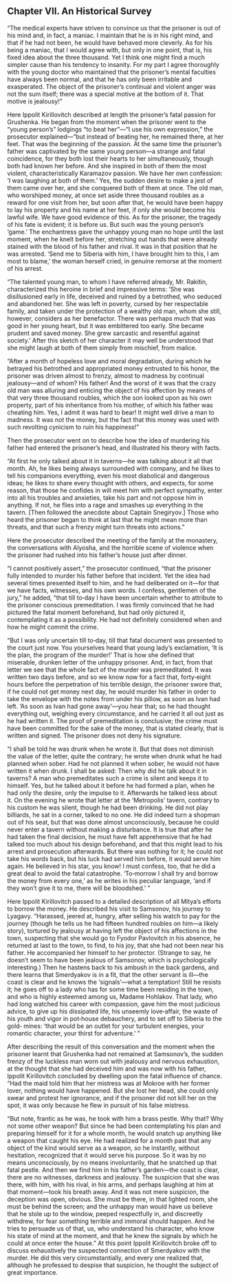 ## Chapter VII. An Historical Survey


“The medical experts have striven to convince us that the prisoner is out
of his mind and, in fact, a maniac. I maintain that he is in his right
mind, and that if he had not been, he would have behaved more cleverly. As
for his being a maniac, that I would agree with, but only in one point,
that is, his fixed idea about the three thousand. Yet I think one might
find a much simpler cause than his tendency to insanity. For my part I
agree thoroughly with the young doctor who maintained that the prisoner’s
mental faculties have always been normal, and that he has only been
irritable and exasperated. The object of the prisoner’s continual and
violent anger was not the sum itself; there was a special motive at the
bottom of it. That motive is jealousy!”

Here Ippolit Kirillovitch described at length the prisoner’s fatal passion
for Grushenka. He began from the moment when the prisoner went to the
“young person’s” lodgings “to beat her”—“I use his own expression,” the
prosecutor explained—“but instead of beating her, he remained there, at
her feet. That was the beginning of the passion. At the same time the
prisoner’s father was captivated by the same young person—a strange and
fatal coincidence, for they both lost their hearts to her simultaneously,
though both had known her before. And she inspired in both of them the
most violent, characteristically Karamazov passion. We have her own
confession: ‘I was laughing at both of them.’ Yes, the sudden desire to
make a jest of them came over her, and she conquered both of them at once.
The old man, who worshiped money, at once set aside three thousand roubles
as a reward for one visit from her, but soon after that, he would have
been happy to lay his property and his name at her feet, if only she would
become his lawful wife. We have good evidence of this. As for the
prisoner, the tragedy of his fate is evident; it is before us. But such
was the young person’s ‘game.’ The enchantress gave the unhappy young man
no hope until the last moment, when he knelt before her, stretching out
hands that were already stained with the blood of his father and rival. It
was in that position that he was arrested. ‘Send me to Siberia with him, I
have brought him to this, I am most to blame,’ the woman herself cried, in
genuine remorse at the moment of his arrest.

“The talented young man, to whom I have referred already, Mr. Rakitin,
characterized this heroine in brief and impressive terms: ‘She was
disillusioned early in life, deceived and ruined by a betrothed, who
seduced and abandoned her. She was left in poverty, cursed by her
respectable family, and taken under the protection of a wealthy old man,
whom she still, however, considers as her benefactor. There was perhaps
much that was good in her young heart, but it was embittered too early.
She became prudent and saved money. She grew sarcastic and resentful
against society.’ After this sketch of her character it may well be
understood that she might laugh at both of them simply from mischief, from
malice.

“After a month of hopeless love and moral degradation, during which he
betrayed his betrothed and appropriated money entrusted to his honor, the
prisoner was driven almost to frenzy, almost to madness by continual
jealousy—and of whom? His father! And the worst of it was that the crazy
old man was alluring and enticing the object of his affection by means of
that very three thousand roubles, which the son looked upon as his own
property, part of his inheritance from his mother, of which his father was
cheating him. Yes, I admit it was hard to bear! It might well drive a man
to madness. It was not the money, but the fact that this money was used
with such revolting cynicism to ruin his happiness!”

Then the prosecutor went on to describe how the idea of murdering his
father had entered the prisoner’s head, and illustrated his theory with
facts.

“At first he only talked about it in taverns—he was talking about it all
that month. Ah, he likes being always surrounded with company, and he
likes to tell his companions everything, even his most diabolical and
dangerous ideas; he likes to share every thought with others, and expects,
for some reason, that those he confides in will meet him with perfect
sympathy, enter into all his troubles and anxieties, take his part and not
oppose him in anything. If not, he flies into a rage and smashes up
everything in the tavern. [Then followed the anecdote about Captain
Snegiryov.] Those who heard the prisoner began to think at last that he
might mean more than threats, and that such a frenzy might turn threats
into actions.”

Here the prosecutor described the meeting of the family at the monastery,
the conversations with Alyosha, and the horrible scene of violence when
the prisoner had rushed into his father’s house just after dinner.

“I cannot positively assert,” the prosecutor continued, “that the prisoner
fully intended to murder his father before that incident. Yet the idea had
several times presented itself to him, and he had deliberated on it—for
that we have facts, witnesses, and his own words. I confess, gentlemen of
the jury,” he added, “that till to‐day I have been uncertain whether to
attribute to the prisoner conscious premeditation. I was firmly convinced
that he had pictured the fatal moment beforehand, but had only pictured
it, contemplating it as a possibility. He had not definitely considered
when and how he might commit the crime.

“But I was only uncertain till to‐day, till that fatal document was
presented to the court just now. You yourselves heard that young lady’s
exclamation, ‘It is the plan, the program of the murder!’ That is how she
defined that miserable, drunken letter of the unhappy prisoner. And, in
fact, from that letter we see that the whole fact of the murder was
premeditated. It was written two days before, and so we know now for a
fact that, forty‐eight hours before the perpetration of his terrible
design, the prisoner swore that, if he could not get money next day, he
would murder his father in order to take the envelope with the notes from
under his pillow, as soon as Ivan had left. ‘As soon as Ivan had gone
away’—you hear that; so he had thought everything out, weighing every
circumstance, and he carried it all out just as he had written it. The
proof of premeditation is conclusive; the crime must have been committed
for the sake of the money, that is stated clearly, that is written and
signed. The prisoner does not deny his signature.

“I shall be told he was drunk when he wrote it. But that does not diminish
the value of the letter, quite the contrary; he wrote when drunk what he
had planned when sober. Had he not planned it when sober, he would not
have written it when drunk. I shall be asked: Then why did he talk about
it in taverns? A man who premeditates such a crime is silent and keeps it
to himself. Yes, but he talked about it before he had formed a plan, when
he had only the desire, only the impulse to it. Afterwards he talked less
about it. On the evening he wrote that letter at the ‘Metropolis’ tavern,
contrary to his custom he was silent, though he had been drinking. He did
not play billiards, he sat in a corner, talked to no one. He did indeed
turn a shopman out of his seat, but that was done almost unconsciously,
because he could never enter a tavern without making a disturbance. It is
true that after he had taken the final decision, he must have felt
apprehensive that he had talked too much about his design beforehand, and
that this might lead to his arrest and prosecution afterwards. But there
was nothing for it; he could not take his words back, but his luck had
served him before, it would serve him again. He believed in his star, you
know! I must confess, too, that he did a great deal to avoid the fatal
catastrophe. ‘To‐morrow I shall try and borrow the money from every one,’
as he writes in his peculiar language, ‘and if they won’t give it to me,
there will be bloodshed.’ ”

Here Ippolit Kirillovitch passed to a detailed description of all Mitya’s
efforts to borrow the money. He described his visit to Samsonov, his
journey to Lyagavy. “Harassed, jeered at, hungry, after selling his watch
to pay for the journey (though he tells us he had fifteen hundred roubles
on him—a likely story), tortured by jealousy at having left the object of
his affections in the town, suspecting that she would go to Fyodor
Pavlovitch in his absence, he returned at last to the town, to find, to
his joy, that she had not been near his father. He accompanied her himself
to her protector. (Strange to say, he doesn’t seem to have been jealous of
Samsonov, which is psychologically interesting.) Then he hastens back to
his ambush in the back gardens, and there learns that Smerdyakov is in a
fit, that the other servant is ill—the coast is clear and he knows the
‘signals’—what a temptation! Still he resists it; he goes off to a lady
who has for some time been residing in the town, and who is highly
esteemed among us, Madame Hohlakov. That lady, who had long watched his
career with compassion, gave him the most judicious advice, to give up his
dissipated life, his unseemly love‐affair, the waste of his youth and
vigor in pot‐house debauchery, and to set off to Siberia to the gold‐
mines: ‘that would be an outlet for your turbulent energies, your romantic
character, your thirst for adventure.’ ”

After describing the result of this conversation and the moment when the
prisoner learnt that Grushenka had not remained at Samsonov’s, the sudden
frenzy of the luckless man worn out with jealousy and nervous exhaustion,
at the thought that she had deceived him and was now with his father,
Ippolit Kirillovitch concluded by dwelling upon the fatal influence of
chance. “Had the maid told him that her mistress was at Mokroe with her
former lover, nothing would have happened. But she lost her head, she
could only swear and protest her ignorance, and if the prisoner did not
kill her on the spot, it was only because he flew in pursuit of his false
mistress.

“But note, frantic as he was, he took with him a brass pestle. Why that?
Why not some other weapon? But since he had been contemplating his plan
and preparing himself for it for a whole month, he would snatch up
anything like a weapon that caught his eye. He had realized for a month
past that any object of the kind would serve as a weapon, so he instantly,
without hesitation, recognized that it would serve his purpose. So it was
by no means unconsciously, by no means involuntarily, that he snatched up
that fatal pestle. And then we find him in his father’s garden—the coast
is clear, there are no witnesses, darkness and jealousy. The suspicion
that she was there, with him, with his rival, in his arms, and perhaps
laughing at him at that moment—took his breath away. And it was not mere
suspicion, the deception was open, obvious. She must be there, in that
lighted room, she must be behind the screen; and the unhappy man would
have us believe that he stole up to the window, peeped respectfully in,
and discreetly withdrew, for fear something terrible and immoral should
happen. And he tries to persuade us of that, us, who understand his
character, who know his state of mind at the moment, and that he knew the
signals by which he could at once enter the house.” At this point Ippolit
Kirillovitch broke off to discuss exhaustively the suspected connection of
Smerdyakov with the murder. He did this very circumstantially, and every
one realized that, although he professed to despise that suspicion, he
thought the subject of great importance.



